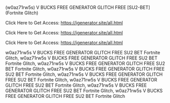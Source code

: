 (w0az71rw5s) V BUCKS FREE GENERATOR GLITCH FREE [SU2-BET] (Fortnite Glitch)

Click Here to Get Access: https://igenerator.site/all.html

Click Here to Get Access: https://igenerator.site/all.html

Click Here to Get Access: https://igenerator.site/all.html

 w0az71rw5s V BUCKS FREE GENERATOR GLITCH FREE SU2 BET Fortnite Glitch, w0az71rw5s V BUCKS FREE GENERATOR GLITCH FREE SU2 BET Fortnite Glitch, w0az71rw5s V BUCKS FREE GENERATOR GLITCH FREE SU2 BET Fortnite Glitch, w0az71rw5s V BUCKS FREE GENERATOR GLITCH FREE SU2 BET Fortnite Glitch, w0az71rw5s V BUCKS FREE GENERATOR GLITCH FREE SU2 BET Fortnite Glitch, w0az71rw5s V BUCKS FREE GENERATOR GLITCH FREE SU2 BET Fortnite Glitch, w0az71rw5s V BUCKS FREE GENERATOR GLITCH FREE SU2 BET Fortnite Glitch, w0az71rw5s V BUCKS FREE GENERATOR GLITCH FREE SU2 BET Fortnite Glitch
